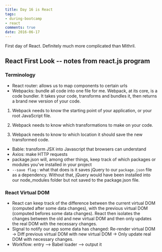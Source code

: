 ```yaml
---
title: Day 16 is React
tags: 
- during-bootcamp
- react
comments: true
date: 2016-06-17
---
```


First day of React. Definitely much more complicated than Mithril. 

React First Look -- notes from react.js program
--------------

<h3> Terminology </h3>

* React router: allows us to map components to certain urls
* Webpacks: bundle all code into one file for me. Webpack, at its core, is a code bundler. It takes your code, transforms and bundles it, then returns a brand new version of your code.

1) Webpack needs to know the starting point of your application, or your root JavaScript file.

2) Webpack needs to know which transformations to make on your code.

3) Webpack needs to know to which location it should save the new transformed code.

* Bable: transform JSX into Javascript that browsers can understand
* Axios: make HTTP requests
* package.json will, among other things, keep track of which packages or modules you've installed in your project
*  `--save flag` : what that does is it saves jQuery to our `package.json` file as a dependency. Without that, jQuery would have been installed into our node_modules folder but not saved to the package.json file.



<h3> React Virtual DOM </h3>

* React can keep track of the difference between the current virtual DOM (computed after some data changes), with the previous virtual DOM (computed befores some data changes). React then isolates the changes between the old and new virtual DOM and then only updates the real DOM with the necessary changes.
* Signal to notify our app some data has changed: Re-render virtual DOM -> Diff previous virtual DOM with new virtual DOM -> Only update real DOM with necessary changes.
* Workflow: entry --> Babel loader --> output it
